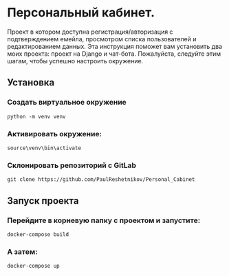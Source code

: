 # Персональный кабинет.
Проект в котором доступна регистрация/авторизация с подтверждением емейла, просмотром списка пользователей и редактированием данных.
Эта инструкция поможет вам установить два моих проекта: проект на Django и чат-бота. Пожалуйста, следуйте этим шагам, чтобы успешно настроить окружение.

## Установка
### Создать виртуальное окружение
```shell
python -m venv venv
```

### Активировать окружение:
```shell
source\venv\bin\activate
```
### Склонировать репозиторий с GitLab
```shell
git clone https://github.com/PaulReshetnikov/Personal_Cabinet
```

## Запуск проекта
### Перейдите в корневую папку с проектом и запустите:
```shell
docker-compose build
```
### А затем: 
```shell
docker-compose up
```
